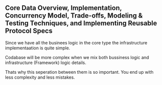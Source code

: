 ## Core Data Overview, Implementation, Concurrency Model, Trade-offs, Modeling & Testing Techniques, and Implementing Reusable Protocol Specs


Since we have all the businees logic in the core type the infrastructure implementaation is quite simple.

Codabase will be more complex when we mix both bussiness logic and infrastructure (Framework) logic details.

Thats why this seperation between them is so important.
You end up with less complexity and less mistakes.
